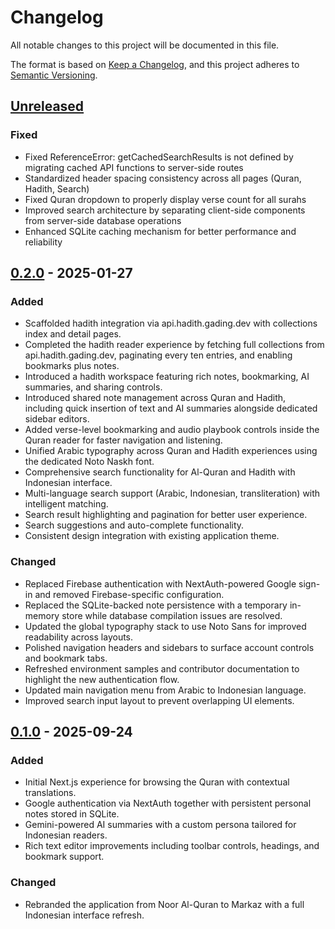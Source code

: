# Changelog

All notable changes to this project will be documented in this file.

The format is based on [Keep a Changelog](https://keepachangelog.com/en/1.1.0/),
and this project adheres to [Semantic Versioning](https://semver.org/spec/v2.0.0.html).

## [Unreleased]

### Fixed
- Fixed ReferenceError: getCachedSearchResults is not defined by migrating cached API functions to server-side routes
- Standardized header spacing consistency across all pages (Quran, Hadith, Search)
- Fixed Quran dropdown to properly display verse count for all surahs
- Improved search architecture by separating client-side components from server-side database operations
- Enhanced SQLite caching mechanism for better performance and reliability

## [0.2.0] - 2025-01-27

### Added
- Scaffolded hadith integration via api.hadith.gading.dev with collections index and detail pages.
- Completed the hadith reader experience by fetching full collections from api.hadith.gading.dev, paginating every ten entries, and enabling bookmarks plus notes.
- Introduced a hadith workspace featuring rich notes, bookmarking, AI summaries, and sharing controls.
- Introduced shared note management across Quran and Hadith, including quick insertion of text and AI summaries alongside dedicated sidebar editors.
- Added verse-level bookmarking and audio playbook controls inside the Quran reader for faster navigation and listening.
- Unified Arabic typography across Quran and Hadith experiences using the dedicated Noto Naskh font.
- Comprehensive search functionality for Al-Quran and Hadith with Indonesian interface.
- Multi-language search support (Arabic, Indonesian, transliteration) with intelligent matching.
- Search result highlighting and pagination for better user experience.
- Search suggestions and auto-complete functionality.
- Consistent design integration with existing application theme.

### Changed
- Replaced Firebase authentication with NextAuth-powered Google sign-in and removed Firebase-specific configuration.
- Replaced the SQLite-backed note persistence with a temporary in-memory store while database compilation issues are resolved.
- Updated the global typography stack to use Noto Sans for improved readability across layouts.
- Polished navigation headers and sidebars to surface account controls and bookmark tabs.
- Refreshed environment samples and contributor documentation to highlight the new authentication flow.
- Updated main navigation menu from Arabic to Indonesian language.
- Improved search input layout to prevent overlapping UI elements.

## [0.1.0] - 2025-09-24

### Added
- Initial Next.js experience for browsing the Quran with contextual translations.
- Google authentication via NextAuth together with persistent personal notes stored in SQLite.
- Gemini-powered AI summaries with a custom persona tailored for Indonesian readers.
- Rich text editor improvements including toolbar controls, headings, and bookmark support.

### Changed
- Rebranded the application from Noor Al-Quran to Markaz with a full Indonesian interface refresh.

[unreleased]: https://github.com/foozio/nh-markaz/compare/v0.2.0...HEAD
[0.2.0]: https://github.com/foozio/nh-markaz/compare/v0.1.0...v0.2.0
[0.1.0]: https://github.com/foozio/nh-markaz/releases/tag/v0.1.0
